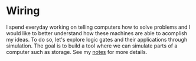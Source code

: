 # Wiring
I spend everyday working on telling computers how to solve problems and I would like to better understand how these machines are able to acomplish my ideas. To do so, let's explore logic gates and their applications through simulation. The goal is to build a tool where we can simulate parts of a computer such as storage. See my [notes](./notes.md) for more details.
